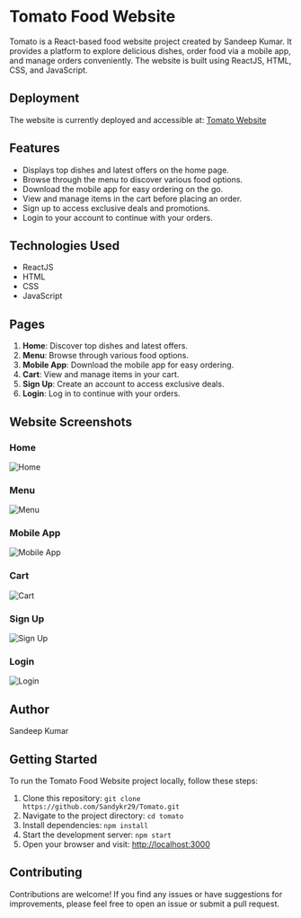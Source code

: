 # Tomato Food Website

Tomato is a React-based food website project created by Sandeep Kumar. It provides a platform to explore delicious dishes, order food via a mobile app, and manage orders conveniently. The website is built using ReactJS, HTML, CSS, and JavaScript.

## Deployment

The website is currently deployed and accessible at: [Tomato Website](https://tomatoz.netlify.app)

## Features

- Displays top dishes and latest offers on the home page.
- Browse through the menu to discover various food options.
- Download the mobile app for easy ordering on the go.
- View and manage items in the cart before placing an order.
- Sign up to access exclusive deals and promotions.
- Login to your account to continue with your orders.

## Technologies Used

- ReactJS
- HTML
- CSS
- JavaScript

## Pages

1. **Home**: Discover top dishes and latest offers.
2. **Menu**: Browse through various food options.
3. **Mobile App**: Download the mobile app for easy ordering.
4. **Cart**: View and manage items in your cart.
5. **Sign Up**: Create an account to access exclusive deals.
6. **Login**: Log in to continue with your orders.

## Website Screenshots

### Home
![Home](src/assets/home.png)

### Menu
![Menu](src/assets/top-dishes.png)

### Mobile App
![Mobile App](src/assets/explore.png)

### Cart
![Cart](src/assets/cart.png)

### Sign Up
![Sign Up](src/assets/signup.png)

### Login
![Login](src/assets/login.png)

## Author

Sandeep Kumar

## Getting Started

To run the Tomato Food Website project locally, follow these steps:

1. Clone this repository: `git clone https://github.com/Sandykr29/Tomato.git`
2. Navigate to the project directory: `cd tomato`
3. Install dependencies: `npm install`
4. Start the development server: `npm start`
5. Open your browser and visit: [http://localhost:3000](http://localhost:3000)

## Contributing

Contributions are welcome! If you find any issues or have suggestions for improvements, please feel free to open an issue or submit a pull request.

